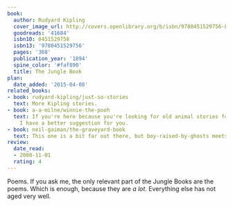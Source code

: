 ```yaml
---
book:
  author: Rudyard Kipling
  cover_image_url: http://covers.openlibrary.org/b/isbn/9780451529756-L.jpg
  goodreads: '41684'
  isbn10: 0451529758
  isbn13: '9780451529756'
  pages: '368'
  publication_year: '1894'
  spine_color: '#faf890'
  title: The Jungle Book
plan:
  date_added: '2015-04-08'
related_books:
- book: rudyard-kipling/just-so-stories
  text: More Kipling stories.
- book: a-a-milne/winnie-the-pooh
  text: If you're here because you're looking for old animal stories for children,
    I have a better suggestion for you.
- book: neil-gaiman/the-graveyard-book
  text: This one is a bit far out there, but boy-raised-by-ghosts meets boy-raised-by-wolves.
review:
  date_read:
  - 2008-11-01
  rating: 4
---
```


Poems. If you ask me, the only relevant part of the Jungle Books are the poems. Which is enough, because they are *a
lot*. Everything else has not aged very well.
